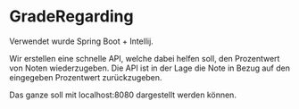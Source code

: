 # GradeRegarding

Verwendet wurde Spring Boot + Intellij.

Wir erstellen eine schnelle API, welche dabei helfen soll, den Prozentwert von Noten wiederzugeben.
Die API ist in der Lage die Note in Bezug auf den eingegeben Prozentwert zurückzugeben.

Das ganze soll mit localhost:8080 dargestellt werden können.
